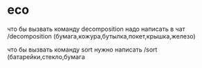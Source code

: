 # eco
что бы вызвать команду decomposition надо написать в чат /decomposition (бумага,кожура,бутылка,покет,крышка,железо)

что бы вызвать команду sort нужно написать /sort (батарейки,стекло,бумага
